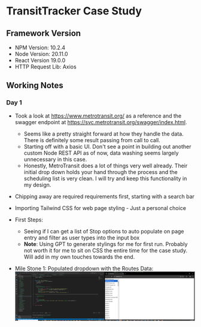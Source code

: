 # TransitTracker Case Study

## Framework Version
- NPM Version: 10.2.4
- Node Version: 20.11.0
- React Version 19.0.0
- HTTP Request Lib: Axios

## Working Notes

### Day 1
- Took a look at https://www.metrotransit.org/ as a reference and the swagger endpoint at https://svc.metrotransit.org/swagger/index.html.
    - Seems like a pretty straight forward at how they handle the data. There is definitely some result passing from call to call.
    - Starting off with a basic UI. Don't see a point in building out another custom Node REST API as of now, data washing seems largely unnecessary in this case.
    - Honestly, MetroTransit does a lot of things very well already. Their initial drop down holds your hand through the process and the scheduling list is very clean. I will try and keep this functionality in my design.

- Chipping away are required requirements first, starting with a search bar

- Importing Tailwind CSS for web page styling - Just a personal choice

- First Steps:
    - Seeing if I can get a list of Stop options to auto populate on page entry and filter as user types into the input box
    - **Note**: Using GPT to generate stylings for me for first run. Probably not worth it for me to sit on CSS the entire time for the case study. Will add in my own touches towards the end.

- Mile Stone 1: Populated dropdown with the Routes Data:
![image](pictures\Milestone_1.PNG)